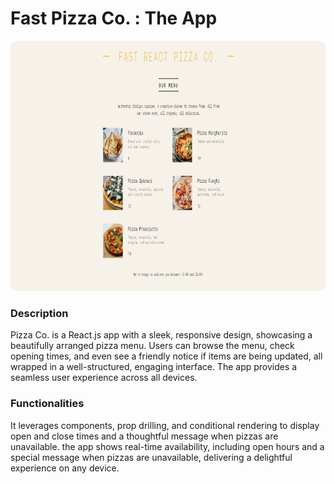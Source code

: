 # Fast Pizza Co. : The App

<img src="./public/FastReactPizzaCo.PNG" style="height: 400px; width: 100%; border-radius: 10px" />

### Description

Pizza Co. is a React.js app with a sleek, responsive design, showcasing a beautifully arranged pizza menu. Users can browse the menu, check opening times, and even see a friendly notice if items are being updated, all wrapped in a well-structured, engaging interface. The app provides a seamless user experience across all devices.

### Functionalities

It leverages components, prop drilling, and conditional rendering to display open and close times and a thoughtful message when pizzas are unavailable. the app shows real-time availability, including open hours and a special message when pizzas are unavailable, delivering a delightful experience on any device.
